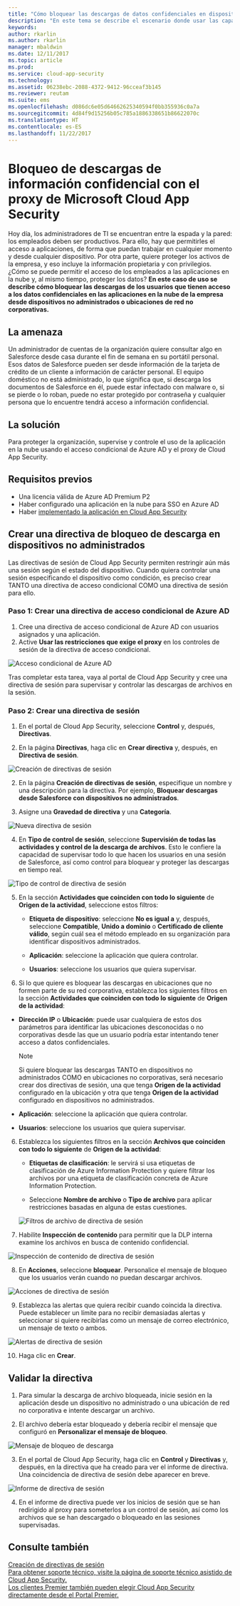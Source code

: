 ```yaml
---
title: "Cómo bloquear las descargas de datos confidenciales en dispositivos no administrados con el proxy de Cloud App Security | Microsoft Docs"
description: "En este tema se describe el escenario donde usar las capacidades del proxy de Azure AD para proteger la organización de descargas de datos confidenciales con dispositivos no administrados."
keywords: 
author: rkarlin
ms.author: rkarlin
manager: mbaldwin
ms.date: 12/11/2017
ms.topic: article
ms.prod: 
ms.service: cloud-app-security
ms.technology: 
ms.assetid: 06238ebc-2088-4372-9412-96cceaf3b145
ms.reviewer: reutam
ms.suite: ems
ms.openlocfilehash: d086dc6e05d64662625340594f0bb355936c0a7a
ms.sourcegitcommit: 4d84f9d15256b05c785a1886338651b86622070c
ms.translationtype: HT
ms.contentlocale: es-ES
ms.lasthandoff: 11/22/2017
---
```

# <a name="blocking-downloads-of-sensitive-information-using-the-microsoft-cloud-app-security-proxy"></a>Bloqueo de descargas de información confidencial con el proxy de Microsoft Cloud App Security


Hoy día, los administradores de TI se encuentran entre la espada y la pared: los empleados deben ser productivos. Para ello, hay que permitirles el acceso a aplicaciones, de forma que puedan trabajar en cualquier momento y desde cualquier dispositivo. Por otra parte, quiere proteger los activos de la empresa, y eso incluye la información propietaria y con privilegios. ¿Cómo se puede permitir el acceso de los empleados a las aplicaciones en la nube y, al mismo tiempo, proteger los datos? **En este caso de uso se describe cómo bloquear las descargas de los usuarios que tienen acceso a los datos confidenciales en las aplicaciones en la nube de la empresa desde dispositivos no administrados o ubicaciones de red no corporativas.**


## <a name="the-threat"></a>La amenaza
Un administrador de cuentas de la organización quiere consultar algo en Salesforce desde casa durante el fin de semana en su portátil personal. Esos datos de Salesforce pueden ser desde información de la tarjeta de crédito de un cliente a información de carácter personal. El equipo doméstico no está administrado, lo que significa que, si descarga los documentos de Salesforce en él, puede estar infectado con malware o, si se pierde o lo roban, puede no estar protegido por contraseña y cualquier persona que lo encuentre tendrá acceso a información confidencial. 

## <a name="the-solution"></a>La solución
Para proteger la organización, supervise y controle el uso de la aplicación en la nube usando el acceso condicional de Azure AD y el proxy de Cloud App Security.  

## <a name="prerequisites"></a>Requisitos previos

- Una licencia válida de Azure AD Premium P2
- Haber configurado una aplicación en la nube para SSO en Azure AD  
- Haber [implementado la aplicación en Cloud App Security](proxy-deployment-aad.md)

## <a name="create-a-block-download-policy-for-unmanaged-devices"></a>Crear una directiva de bloqueo de descarga en dispositivos no administrados  

Las directivas de sesión de Cloud App Security permiten restringir aún más una sesión según el estado del dispositivo. Cuando quiera controlar una sesión especificando el dispositivo como condición, es preciso crear TANTO una directiva de acceso condicional COMO una directiva de sesión para ello.  

### <a name="step-1-create-an-azure-ad-conditional-access-policy"></a>Paso 1: Crear una directiva de acceso condicional de Azure AD

1. Cree una directiva de acceso condicional de Azure AD con usuarios asignados y una aplicación.
2. Active **Usar las restricciones que exige el proxy** en los controles de sesión de la directiva de acceso condicional.   

 ![Acceso condicional de Azure AD](./media/proxy-deploy-restrictions-aad.png)

Tras completar esta tarea, vaya al portal de Cloud App Security y cree una directiva de sesión para supervisar y controlar las descargas de archivos en la sesión.

### <a name="step-2-create-a-session-policy"></a>Paso 2: Crear una directiva de sesión

1. En el portal de Cloud App Security, seleccione **Control** y, después, **Directivas**. 

2. En la página **Directivas**, haga clic en **Crear directiva** y, después, en **Directiva de sesión**.
 
 ![Creación de directivas de sesión](./media/create-session-policy.png)

2. En la página **Creación de directivas de sesión**, especifique un nombre y una descripción para la directiva. Por ejemplo, **Bloquear descargas desde Salesforce con dispositivos no administrados**.

3. Asigne una **Gravedad de directiva** y una **Categoría**.

 ![Nueva directiva de sesión](./media/new-session-policy.png)

4. En **Tipo de control de sesión**, seleccione **Supervisión de todas las actividades y control de la descarga de archivos**. Esto le confiere la capacidad de supervisar todo lo que hacen los usuarios en una sesión de Salesforce, así como control para bloquear y proteger las descargas en tiempo real.

 ![Tipo de control de directiva de sesión](./media/session-policy-control-type.png)

5.  En la sección **Actividades que coinciden con todo lo siguiente** de **Origen de la actividad**, seleccione estos filtros: 
    
    - **Etiqueta de dispositivo**: seleccione **No es igual a** y, después, seleccione **Compatible**, **Unido a dominio** o **Certificado de cliente válido**, según cuál sea el método empleado en su organización para identificar dispositivos administrados. 
    
    - **Aplicación**: seleccione la aplicación que quiera controlar.  

    - **Usuarios**: seleccione los usuarios que quiera supervisar.  
    
7. Si lo que quiere es bloquear las descargas en ubicaciones que no formen parte de su red corporativa, establezca los siguientes filtros en la sección **Actividades que coinciden con todo lo siguiente** de **Origen de la actividad**: 

  - **Dirección IP** o **Ubicación**: puede usar cualquiera de estos dos parámetros para identificar las ubicaciones desconocidas o no corporativas desde las que un usuario podría estar intentando tener acceso a datos confidenciales.

     > [!NOTE]
     > Si quiere bloquear las descargas TANTO en dispositivos no administrados COMO en ubicaciones no corporativas, será necesario crear dos directivas de sesión, una que tenga **Origen de la actividad** configurado en la ubicación y otra que tenga **Origen de la actividad** configurado en dispositivos no administrados.
 
   - **Aplicación**: seleccione la aplicación que quiera controlar.    
   
   - **Usuarios**: seleccione los usuarios que quiera supervisar.  

6. Establezca los siguientes filtros en la sección **Archivos que coinciden con todo lo siguiente** de **Origen de la actividad**: 
   
    - **Etiquetas de clasificación**: le servirá si usa etiquetas de clasificación de Azure Information Protection y quiere filtrar los archivos por una etiqueta de clasificación concreta de Azure Information Protection.
   
    - Seleccione **Nombre de archivo** o **Tipo de archivo** para aplicar restricciones basadas en alguna de estas cuestiones.
 
     ![Filtros de archivo de directiva de sesión](./media/session-policy-file-filters.png)

7. Habilite **Inspección de contenido** para permitir que la DLP interna examine los archivos en busca de contenido confidencial. 

 ![Inspección de contenido de directiva de sesión](./media/session-policy-content-inspection.png)

8. En **Acciones**, seleccione **bloquear**. Personalice el mensaje de bloqueo que los usuarios verán cuando no puedan descargar archivos.  

 ![Acciones de directiva de sesión](./media/session-policy-actions.png)

9. Establezca las alertas que quiera recibir cuando coincida la directiva. Puede establecer un límite para no recibir demasiadas alertas y seleccionar si quiere recibirlas como un mensaje de correo electrónico, un mensaje de texto o ambos.

 ![Alertas de directiva de sesión](./media/session-policy-alert.png)


10. Haga clic en **Crear**.  
 

## <a name="validate-your-policy"></a>Validar la directiva 

1. Para simular la descarga de archivo bloqueada, inicie sesión en la aplicación desde un dispositivo no administrado o una ubicación de red no corporativa e intente descargar un archivo. 

2. El archivo debería estar bloqueado y debería recibir el mensaje que configuró en **Personalizar el mensaje de bloqueo**. 

  ![Mensaje de bloqueo de descarga](./media/block-download-message.png)

3. En el portal de Cloud App Security, haga clic en **Control** y **Directivas** y, después, en la directiva que ha creado para ver el informe de directiva. Una coincidencia de directiva de sesión debe aparecer en breve. 
 
  ![Informe de directiva de sesión](./media/session-policy-report.png)

4. En el informe de directiva puede ver los inicios de sesión que se han redirigido al proxy para someterlos a un control de sesión, así como los archivos que se han descargado o bloqueado en las sesiones supervisadas.




## <a name="see-also"></a>Consulte también  
[Creación de directivas de sesión](session-policy-aad.md)   
[Para obtener soporte técnico, visite la página de soporte técnico asistido de Cloud App Security.](http://support.microsoft.com/oas/default.aspx?prid=16031)   
[Los clientes Premier también pueden elegir Cloud App Security directamente desde el Portal Premier.](https://premier.microsoft.com/)  
  
  